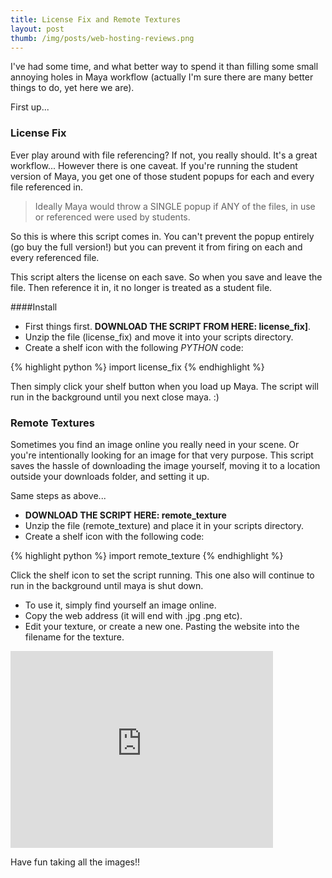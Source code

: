 ```yaml
---
title: License Fix and Remote Textures
layout: post
thumb: /img/posts/web-hosting-reviews.png
---
```


I've had some time, and what better way to spend it than filling some small annoying holes in Maya workflow (actually I'm sure there are many better things to do, yet here we are).

First up...

### License Fix

Ever play around with file referencing? If not, you really should. It's a great workflow... However there is one caveat. If you're running the student version of Maya, you get one of those student popups for each and every file referenced in. 

>Ideally Maya would throw a SINGLE popup if ANY of the files, in use or referenced were used by students.

So this is where this script comes in. You can't prevent the popup entirely (go buy the full version!) but you can prevent it from firing on each and every referenced file.

This script alters the license on each save. So when you save and leave the file. Then reference it in, it no longer is treated as a student file.

####Install

* First things first. __DOWNLOAD THE SCRIPT FROM HERE: <download>license_fix</download>]__.
* Unzip the file (license_fix) and move it into your scripts directory.
* Create a shelf icon with the following _PYTHON_ code:

{% highlight python %}
import license_fix
{% endhighlight %}

Then simply click your shelf button when you load up Maya. The script will run in the background until you next close maya. :)

### Remote Textures

Sometimes you find an image online you really need in your scene. Or you're intentionally looking for an image for that very purpose. This script saves the hassle of downloading the image yourself, moving it to a location outside your downloads folder, and setting it up.

Same steps as above...

* __DOWNLOAD THE SCRIPT HERE: <download>remote_texture</download>__
* Unzip the file (remote_texture) and place it in your scripts directory.
* Create a shelf icon with the following code:

{% highlight python %}
import remote_texture
{% endhighlight %}

Click the shelf icon to set the script running. This one also will continue to run in the background until maya is shut down.

* To use it, simply find yourself an image online.
* Copy the web address (it will end with .jpg .png etc).
* Edit your texture, or create a new one. Pasting the website into the filename for the texture.

<div class="js-video [vimeo, widescreen]"><iframe width="420" height="315" src="https://www.youtube.com/embed/Q5piSnQkePA" frameborder="0" allowfullscreen></iframe></div>

Have fun taking all the images!!
